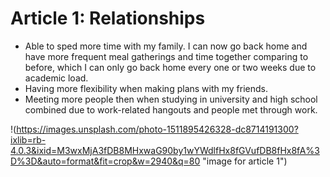 # Article 1: Relationships

- Able to sped more time with my family. I can now go back home and have more frequent meal gatherings and time together comparing to before, which I can only go back home every one or two weeks due to academic load.
- Having more flexibility when making plans with my friends.
- Meeting more people then when studying in university and high school combined due to work-related hangouts and people met through work.

!(https://images.unsplash.com/photo-1511895426328-dc8714191300?ixlib=rb-4.0.3&ixid=M3wxMjA3fDB8MHxwaG90by1wYWdlfHx8fGVufDB8fHx8fA%3D%3D&auto=format&fit=crop&w=2940&q=80 "image for article 1")
